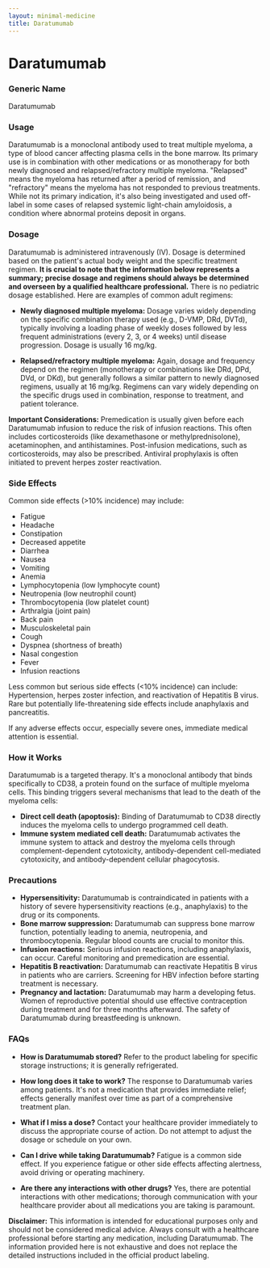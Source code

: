 ```yaml
---
layout: minimal-medicine
title: Daratumumab
---
```


# Daratumumab
### Generic Name
Daratumumab

### Usage

Daratumumab is a monoclonal antibody used to treat multiple myeloma, a type of blood cancer affecting plasma cells in the bone marrow.  Its primary use is in combination with other medications or as monotherapy for both newly diagnosed and relapsed/refractory multiple myeloma.  "Relapsed" means the myeloma has returned after a period of remission, and "refractory" means the myeloma has not responded to previous treatments.  While not its primary indication, it's also being investigated and used off-label in some cases of relapsed systemic light-chain amyloidosis, a condition where abnormal proteins deposit in organs.

### Dosage

Daratumumab is administered intravenously (IV).  Dosage is determined based on the patient's actual body weight and the specific treatment regimen.  **It is crucial to note that the information below represents a summary; precise dosage and regimens should always be determined and overseen by a qualified healthcare professional.**  There is no pediatric dosage established.  Here are examples of common adult regimens:

* **Newly diagnosed multiple myeloma:** Dosage varies widely depending on the specific combination therapy used (e.g., D-VMP, DRd, DVTd), typically involving a loading phase of weekly doses followed by less frequent administrations (every 2, 3, or 4 weeks) until disease progression.  Dosage is usually 16 mg/kg.

* **Relapsed/refractory multiple myeloma:**  Again, dosage and frequency depend on the regimen (monotherapy or combinations like DRd, DPd, DVd, or DKd), but generally follows a similar pattern to newly diagnosed regimens, usually at 16 mg/kg.  Regimens can vary widely depending on the specific drugs used in combination, response to treatment, and patient tolerance.


**Important Considerations:**  Premedication is usually given before each Daratumumab infusion to reduce the risk of infusion reactions. This often includes corticosteroids (like dexamethasone or methylprednisolone), acetaminophen, and antihistamines.  Post-infusion medications, such as corticosteroids, may also be prescribed.  Antiviral prophylaxis is often initiated to prevent herpes zoster reactivation.


### Side Effects

Common side effects (>10% incidence) may include:

* Fatigue
* Headache
* Constipation
* Decreased appetite
* Diarrhea
* Nausea
* Vomiting
* Anemia
* Lymphocytopenia (low lymphocyte count)
* Neutropenia (low neutrophil count)
* Thrombocytopenia (low platelet count)
* Arthralgia (joint pain)
* Back pain
* Musculoskeletal pain
* Cough
* Dyspnea (shortness of breath)
* Nasal congestion
* Fever
* Infusion reactions


Less common but serious side effects (<10% incidence) can include:  Hypertension, herpes zoster infection, and reactivation of Hepatitis B virus.  Rare but potentially life-threatening side effects include anaphylaxis and pancreatitis.


If any adverse effects occur, especially severe ones, immediate medical attention is essential.


### How it Works

Daratumumab is a targeted therapy. It's a monoclonal antibody that binds specifically to CD38, a protein found on the surface of multiple myeloma cells.  This binding triggers several mechanisms that lead to the death of the myeloma cells:

* **Direct cell death (apoptosis):**  Binding of Daratumumab to CD38 directly induces the myeloma cells to undergo programmed cell death.
* **Immune system mediated cell death:** Daratumumab activates the immune system to attack and destroy the myeloma cells through complement-dependent cytotoxicity, antibody-dependent cell-mediated cytotoxicity, and antibody-dependent cellular phagocytosis.

### Precautions

* **Hypersensitivity:** Daratumumab is contraindicated in patients with a history of severe hypersensitivity reactions (e.g., anaphylaxis) to the drug or its components.
* **Bone marrow suppression:** Daratumumab can suppress bone marrow function, potentially leading to anemia, neutropenia, and thrombocytopenia. Regular blood counts are crucial to monitor this.
* **Infusion reactions:**  Serious infusion reactions, including anaphylaxis, can occur.  Careful monitoring and premedication are essential.
* **Hepatitis B reactivation:**  Daratumumab can reactivate Hepatitis B virus in patients who are carriers.  Screening for HBV infection before starting treatment is necessary.
* **Pregnancy and lactation:**  Daratumumab may harm a developing fetus.  Women of reproductive potential should use effective contraception during treatment and for three months afterward.  The safety of Daratumumab during breastfeeding is unknown.


### FAQs

* **How is Daratumumab stored?** Refer to the product labeling for specific storage instructions; it is generally refrigerated.

* **How long does it take to work?**  The response to Daratumumab varies among patients. It's not a medication that provides immediate relief; effects generally manifest over time as part of a comprehensive treatment plan.

* **What if I miss a dose?** Contact your healthcare provider immediately to discuss the appropriate course of action.  Do not attempt to adjust the dosage or schedule on your own.

* **Can I drive while taking Daratumumab?**  Fatigue is a common side effect. If you experience fatigue or other side effects affecting alertness, avoid driving or operating machinery.

* **Are there any interactions with other drugs?** Yes, there are potential interactions with other medications; thorough communication with your healthcare provider about all medications you are taking is paramount.


**Disclaimer:** This information is intended for educational purposes only and should not be considered medical advice.  Always consult with a healthcare professional before starting any medication, including Daratumumab.  The information provided here is not exhaustive and does not replace the detailed instructions included in the official product labeling.
